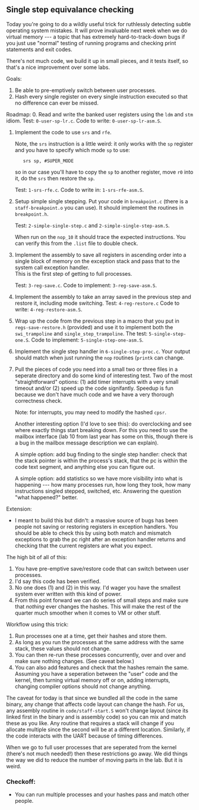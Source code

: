 ## Single step equivalance checking

Today you're going to do a wildly useful trick for ruthlessly detecting
subtle operating system mistakes.  It will prove invaluable next week
when we do virtual memory --- a topic that has extremely hard-to-track-down
bugs if you just use "normal" testing of running programs and checking
print statements and exit codes.

There's not much code, we build it up in small pieces, and it tests
itself, so that's a nice improvement over some labs.

Goals:
  1. Be able to pre-emptively switch between user processes.
  2. Hash every single register on every single instruction 
     executed so that no difference can ever be missed.

Roadmap:
  0. Read and write the banked user registers using the `ldm` and `stm`
     idiom. Test: `0-user-sp-lr.c`. Code to write: `0-user-sp-lr-asm.S`.
  1. Implement the code to use `srs` and `rfe`.  


     Note, the  `srs` instruction is a little weird: it only works with
     the `sp` register and you have to specify which mode `sp` to use:

            srs sp, #SUPER_MODE

     so in our case you'll have to copy the `sp` to another register,
     move `r0` into it, do the `srs` then restore the `sp`.

     Test: `1-srs-rfe.c`.  Code to write in: `1-srs-rfe-asm.S`.

  2. Setup simple single stepping.   Put your code in `breakpoint.c`
     (there is a `staff-breakpoint.o` you can use).
     It should implement the routines in `breakpoint.h`.    

     Test: `2-simple-single-step.c` and `2-simple-single-step-asm.S`.

     When run on the `nop_10` it should trace the expected instructions.
     You can verify this from the `.list` file to double check.

  3. Implement the assembly to save all registers in ascending order
     into a single block of memory on the exception stack and pass that
     to the system call exception handler.  
     This is the first step of getting to full processes.   

     Test: `3-reg-save.c`.  Code to implement: `3-reg-save-asm.S`.

  4. Implement the assembly to take an array saved in the previous step
     and restore it, including mode switching.   Test: `4-reg-restore.c`
     Code to write: `4-reg-restore-asm.S`.

  5. Wrap up the code from the previous step in a macro that you put
     in `regs-save-restore.h` (provided) and use it to implement both
     the `swi_trampoline` and `single_step_trampoline`.
     The test: `5-single-step-one.S`.  Code to implement:
     `5-single-step-one-asm.S`.
  6. Implement the single step handler in `6-single-step-proc.c`.  Your
     output should match when just running the `nop` routines (`printk`
     can change.

  7. Pull the pieces of code you need into a small two or three files in
     a seperate directory and do some kind of interesting test.  Two of
     the most "straightforward" options: (1) add timer interrupts with
     a very small timeout and/or (2) speed up the code signifantly.
     Speedup is fun because we don't have much code and we have a very
     thorough correctness check.

     Note: for interrupts, you may need to modify the hashed `cpsr`.

     Another interesting option (I'd love to see this): do overclocking
     and see where exactly things start breaking down.  For this you
     need to use the mailbox interface (lab 10 from last year has some
     on this, though there is a bug in the mailbox message description
     we can explain).

     A simple option: add bug finding to the single step handler: check
     that the stack pointer is within the process's stack, that the pc
     is within the code text segment, and anything else you can figure out.

     A simple option: add statistics so we have more visibility into what
     is happening --- how many processes run, how long they took, how 
     many instructions singled stepped, switched, etc.  Answering
     the question "what happened?" better.


Extension:
  - I meant to build this but didn't: a massive source of bugs has been
    people not saving or restoring registers in exception handlers.
    You should be able to check this by using both match and mismatch
    exceptions to grab the pc right after an exception handler returns
    and checking that the current registers are what you expect.  

The high bit of all of this:
  1. You have pre-emptive save/restore code that can switch between
     user processes.
  2. I'd say this code has been verified.
  3. No one does (1) and (2) in this way.  I'd wager you have the smallest
     system ever written with this kind of power.
  4. From this point forward we can do series of small steps and make sure
     that *nothing* ever changes the hashes.  This will make the rest of
     the quarter much smoother when it comes to VM or other stuff.

Workflow using this trick:
  1. Run processes one at a time, get their hashes and store them.
  2. As long as you run the processes at the same address with the
     same stack, these values should not change.
  3. You can then re-run these processes concurrently, over and over
     and make sure nothing changes. (See caveat below.)
  4. You can also add features and check that the hashes remain the same.
     Assuming you have a seperation between the "user" code and the kernel,
     then turning virtual memory off or on, adding interrupts, changing
     compiler options should not change anything.  

The caveat for today is that since we bundled all the code in the same binary,
any change that affects code layout can change the hash.   For us, any
assembly routine in `code/staff-start.S` won't change layout (since its
linked first in the binary and is assembly code) so you can mix and match
these as you like.  Any routine that requires a stack will change if you 
allocate multiple since the second will be at a different location.  Similarly,
if the code interacts with the UART because of timing differences.

When we go to full user processes that are seperated from the kernel
(there's not much needed!) then these restrictions go away.  We did
things the way we did to reduce the number of moving parts in the lab.  But
it is weird.



### Checkoff: 

  - You can run multiple processes and your hashes pass and match other
     people.
